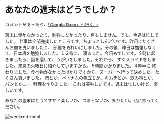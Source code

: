 # あなたの週末はどうでしか？

コメントがあったら、[「Google Docs」へ行く →](https://docs.google.com/document/d/1_7Joc9WAxJMKg73oVpHlKtuYBhISLyAFprW0wczrn9A/edit?usp=sharing)

週末に働かなかったり、勉強しなかったり、何もしません。でも、今週は忙しでした。
仕事は全部完成したところです。ちょっとしんどいです。昨日にたくさんお皿を洗いましたり、
部屋をきれいにしました。その後、昨日は勉強しなくて、日本語を勉強しました。１２時に、
寝ました。今日も忙しです。９時に起きましたら、歯を磨いて、うがいをしました。それから、
すぐスライドをしました。来週の火曜日に紹介していますから。６時間かかりました。４時半に
終わりました。食べ物がなかったばかりですから、スーパーへ行って決めした。たくさん買いました。
肉とか、ベトナムの帆立とか、キムチとか、飲み物とか、パンとか、。。。料理を作りました。
これは美味しいです。週末は忙しいけど、楽しいです。

あなたの週末はどうですか？楽しいか、つまらないか、知りたい。私に言ってください。

![weekend-meal](https://user-images.githubusercontent.com/66771508/170877849-8d292f5b-be39-409e-811d-288366840902.jpg)
